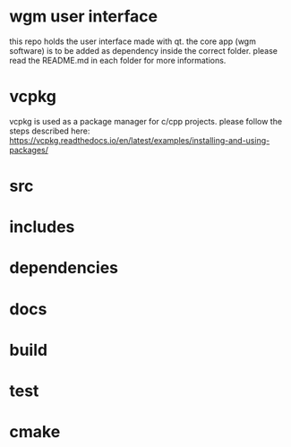 # wgm user interface
this repo holds the user interface made with qt. 
the core app (wgm software) is to be added as dependency inside the correct folder. please read the README.md in each folder for more informations.


# vcpkg
vcpkg is used as a package manager for c/cpp projects.
please follow the steps described here:
https://vcpkg.readthedocs.io/en/latest/examples/installing-and-using-packages/


# src

# includes

# dependencies

# docs

# build

# test

# cmake
